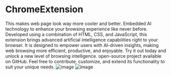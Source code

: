 # ChromeExtension  
This makes web page look way more cooler and better.
Embedded AI technology to enhance your browsing experience like never before. Developed using a combination of HTML, CSS, and JavaScript, this extension brings advanced artificial intelligence capabilities right to your browser.
It  is designed to empower users with AI-driven insights, making web browsing more efficient, productive, and enjoyable. Try it out today and unlock a new level of browsing intelligence.
open-source project available on GitHub. Feel free to contribute, customize, and extend its functionality to suit your unique needs.
![image](https://github.com/Sarandeep07/ChromeExtension/assets/95580374/a1fc3140-55c1-47cf-8de2-e203608c82e2)
![image](https://github.com/Sarandeep07/ChromeExtension/assets/95580374/59e2c404-eb40-4f0f-9481-a5d65c6fd868)
